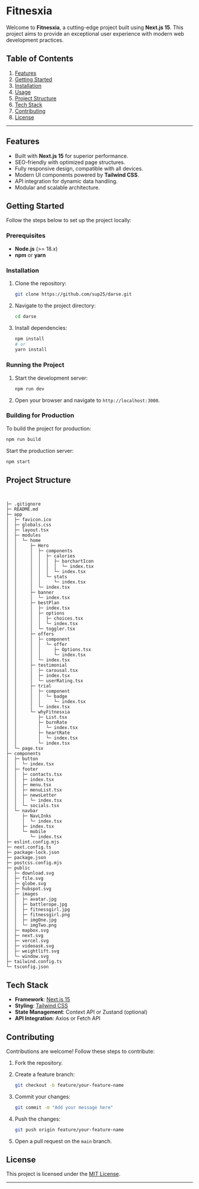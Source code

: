 # Fitnesxia

Welcome to **Fitnesxia**, a cutting-edge project built using **Next.js 15**. This project aims to provide an exceptional user experience with modern web development practices.

## Table of Contents

1. [Features](#features)
2. [Getting Started](#getting-started)
3. [Installation](#installation)
4. [Usage](#usage)
5. [Project Structure](#project-structure)
6. [Tech Stack](#tech-stack)
7. [Contributing](#contributing)
8. [License](#license)

---

## Features

- Built with **Next.js 15** for superior performance.
- SEO-friendly with optimized page structures.
- Fully responsive design, compatible with all devices.
- Modern UI components powered by **Tailwind CSS**.
- API integration for dynamic data handling.
- Modular and scalable architecture.

## Getting Started

Follow the steps below to set up the project locally:

### Prerequisites

- **Node.js** (>= 18.x)
- **npm** or **yarn**

### Installation

1. Clone the repository:

   ```bash
   git clone https://github.com/sup25/darse.git
   ```

2. Navigate to the project directory:

   ```bash
   cd darse
   ```

3. Install dependencies:

   ```bash
   npm install
   # or
   yarn install
   ```

### Running the Project

1. Start the development server:

   ```bash
   npm run dev
   ```

2. Open your browser and navigate to `http://localhost:3000`.

### Building for Production

To build the project for production:

```bash
npm run build
```

Start the production server:

```bash
npm start
```

## Project Structure

```plaintext


├─ .gitignore
├─ README.md
├─ app
│  ├─ favicon.ico
│  ├─ globals.css
│  ├─ layout.tsx
│  ├─ modules
│  │  └─ home
│  │     ├─ Hero
│  │     │  ├─ components
│  │     │  │  ├─ calories
│  │     │  │  │  ├─ barchartIcon
│  │     │  │  │  │  └─ index.tsx
│  │     │  │  │  └─ index.tsx
│  │     │  │  └─ stats
│  │     │  │     └─ index.tsx
│  │     │  └─ index.tsx
│  │     ├─ banner
│  │     │  └─ index.tsx
│  │     ├─ bestPlan
│  │     │  ├─ index.tsx
│  │     │  ├─ options
│  │     │  │  ├─ choices.tsx
│  │     │  │  └─ index.tsx
│  │     │  └─ toggler.tsx
│  │     ├─ offers
│  │     │  ├─ component
│  │     │  │  └─ offer
│  │     │  │     ├─ Options.tsx
│  │     │  │     └─ index.tsx
│  │     │  └─ index.tsx
│  │     ├─ testimonial
│  │     │  ├─ carousal.tsx
│  │     │  ├─ index.tsx
│  │     │  └─ userRating.tsx
│  │     ├─ trial
│  │     │  ├─ component
│  │     │  │  └─ badge
│  │     │  │     └─ index.tsx
│  │     │  └─ index.tsx
│  │     └─ whyFitnesxia
│  │        ├─ List.tsx
│  │        ├─ burnRate
│  │        │  └─ index.tsx
│  │        ├─ heartRate
│  │        │  └─ index.tsx
│  │        └─ index.tsx
│  └─ page.tsx
├─ components
│  ├─ button
│  │  └─ index.tsx
│  ├─ footer
│  │  ├─ contacts.tsx
│  │  ├─ index.tsx
│  │  ├─ menu.tsx
│  │  ├─ menuList.tsx
│  │  ├─ newsLetter
│  │  │  └─ index.tsx
│  │  └─ socials.tsx
│  └─ navbar
│     ├─ NavLInks
│     │  └─ index.tsx
│     ├─ index.tsx
│     └─ mobile
│        └─ index.tsx
├─ eslint.config.mjs
├─ next.config.ts
├─ package-lock.json
├─ package.json
├─ postcss.config.mjs
├─ public
│  ├─ download.svg
│  ├─ file.svg
│  ├─ globe.svg
│  ├─ hubspot.svg
│  ├─ images
│  │  ├─ avatar.jpg
│  │  ├─ battlerope.jpg
│  │  ├─ fitnessgirl.jpg
│  │  ├─ fitnessgirl.png
│  │  ├─ imgOne.jpg
│  │  └─ imgTwo.png
│  ├─ mapbox.svg
│  ├─ next.svg
│  ├─ vercel.svg
│  ├─ videoask.svg
│  ├─ weightlift.svg
│  └─ window.svg
├─ tailwind.config.ts
└─ tsconfig.json
```

## Tech Stack

- **Framework**: [Next.js 15](https://nextjs.org/)
- **Styling**: [Tailwind CSS](https://tailwindcss.com/)
- **State Management**: Context API or Zustand (optional)
- **API Integration**: Axios or Fetch API

## Contributing

Contributions are welcome! Follow these steps to contribute:

1. Fork the repository.
2. Create a feature branch:

   ```bash
   git checkout -b feature/your-feature-name
   ```

3. Commit your changes:

   ```bash
   git commit -m "Add your message here"
   ```

4. Push the changes:

   ```bash
   git push origin feature/your-feature-name
   ```

5. Open a pull request on the `main` branch.

## License

This project is licensed under the [MIT License](LICENSE).

---
